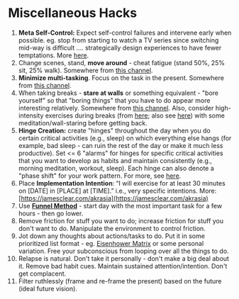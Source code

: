 # Miscellaneous Hacks

1. **Meta Self-Control:**  Expect self-control failures and intervene early when possible. eg. stop from starting to watch a TV series since switching mid-way is difficult …. strategically design experiences to have fewer temptations. More [here](https://riikkaiivanainen.medium.com/the-secret-life-of-people-with-high-self-control-its-easier-than-you-think-7dd26fb5282c).
2. Change scenes, stand, **move around** - cheat fatigue (stand 50%, 25% sit, 25% walk). Somewhere from [this channel](https://www.youtube.com/@riandoris).
3. **Minimize multi-tasking**. Focus on the task in the present. Somewhere from [this channel](https://www.youtube.com/@riandoris).
4. When taking breaks - **stare at walls** or something equivalent - "bore yourself" so that "boring things" that you have to do appear more interesting relatively. Somewhere from [this channel](https://www.youtube.com/@riandoris). Also, consider high-intensity exercises during breaks (from [here](https://www.youtube.com/watch?v=\_7vM5wEUz\_s); also see [here](https://www.ncbi.nlm.nih.gov/pmc/articles/PMC9189701/)) with some meditation/wall-staring before getting back.
5. **Hinge Creation:** create "hinges" throughout the day when you do certain critical activities (e.g., sleep) on which everything else hangs  (for example, bad sleep - can ruin the rest of the day or make it much less productive). Set <= 6 "alarms" for hinges for specific critical activities that you want to develop as habits and maintain consistently (e.g., morning meditation, workout, sleep). Each hinge can also denote a "phase shift" for your work pattern. For more, see [here](https://www.youtube.com/watch?v=hApnn1vnWi0).
6. Place **Implementation Intention**: “I will exercise for at least 30 minutes on \[DATE] in \[PLACE] at \[TIME].” i.e., very specific intentions. More: [https://jamesclear.com/akrasia](https://jamesclear.com/akrasia)
7. Use [**Funnel Method**](https://www.youtube.com/watch?v=\_7vM5wEUz\_s) - start day with the most important task for a few hours - then go lower.&#x20;
8. Remove friction for stuff you want to do; increase friction for stuff you don't want to do. Manipulate the environment to control friction.
9. Jot down any thoughts about actions/tasks to do. Put it in some prioritized list format - eg. [Eisenhower Matrix](https://asana.com/resources/eisenhower-matrix) or some personal variation. Free your subconscious from looping over all the things to do.&#x20;
10. Relapse is natural. Don't take it personally - don't make a big deal about it. Remove bad habit cues. Maintain sustained attention/intention. Don't get complacent.
11. Filter ruthlessly (frame and re-frame the present) based on the future (ideal future vision).

